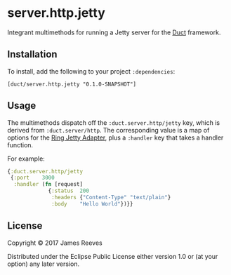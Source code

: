 # server.http.jetty

Integrant multimethods for running a Jetty server for the [Duct][]
framework.

[duct]: https://github.com/duct-framework/duct

## Installation

To install, add the following to your project `:dependencies`:

    [duct/server.http.jetty "0.1.0-SNAPSHOT"]

## Usage

The multimethods dispatch off the `:duct.server.http/jetty` key, which
is derived from `:duct.server/http`. The corresponding value is a map
of options for the [Ring Jetty Adapter][], plus a `:handler` key that
takes a handler function.

For example:

```clojure
{:duct.server.http/jetty
 {:port    3000
  :handler (fn [request]
             {:status  200
              :headers {"Content-Type" "text/plain"}
              :body    "Hello World"})}}
```

[ring jetty adapter]: https://ring-clojure.github.io/ring/ring.adapter.jetty.html

## License

Copyright © 2017 James Reeves

Distributed under the Eclipse Public License either version 1.0 or (at
your option) any later version.
